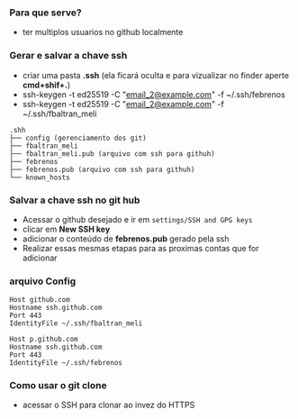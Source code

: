 ### Para que serve?
- ter multiplos usuarios no github localmente

### Gerar e salvar a chave ssh
- criar uma pasta **.ssh** (ela ficará oculta e para vizualizar no finder aperte **cmd+shif+.**)
- ssh-keygen -t ed25519 -C "email_2@example.com" -f ~/.ssh/febrenos
- ssh-keygen -t ed25519 -C "email_2@example.com" -f ~/.ssh/fbaltran_meli

```
.shh
├── config (gerenciamento dos git)
├── fbaltran_meli
├── fbaltran_meli.pub (arquivo com ssh para githuh)
├── febrenos
├── febrenos.pub (arquivo com ssh para githuh)
└── known_hosts
```

### Salvar a chave ssh no git hub
- Acessar o github desejado e ir em ```settings/SSH and GPG keys```
- clicar em **New SSH key**
- adicionar o conteúdo de **febrenos.pub** gerado pela ssh
- Realizar essas mesmas etapas para as proximas contas que for adicionar

### arquivo Config

```
Host github.com
Hostname ssh.github.com
Port 443
IdentityFile ~/.ssh/fbaltran_meli

Host p.github.com
Hostname ssh.github.com
Port 443
IdentityFile ~/.ssh/febrenos
```


### Como usar o git clone
- acessar o SSH para clonar ao invez do HTTPS
